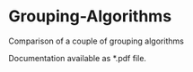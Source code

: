 # Grouping-Algorithms
Comparison of a couple of grouping algorithms

Documentation available as *.pdf file.
